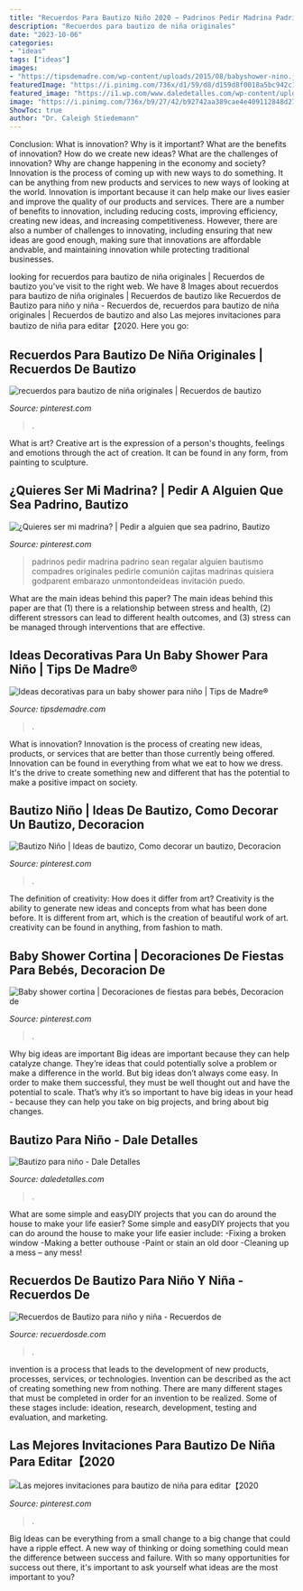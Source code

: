 ```yaml
---
title: "Recuerdos Para Bautizo Niño 2020 ~ Padrinos Pedir Madrina Padrino Sean Regalar Alguien Bautismo Compadres Originales Pedirle Comunión Cajitas Madrinas Quisiera Godparent Embarazo Unmontondeideas Invitación Puedo"
description: "Recuerdos para bautizo de niña originales"
date: "2023-10-06"
categories:
- "ideas"
tags: ["ideas"]
images:
- "https://tipsdemadre.com/wp-content/uploads/2015/08/babyshower-nino.jpg"
featuredImage: "https://i.pinimg.com/736x/d1/59/d8/d159d8f0018a5bc942c1d67720adb269.jpg"
featured_image: "https://i1.wp.com/www.daledetalles.com/wp-content/uploads/2016/02/8-5.jpg"
image: "https://i.pinimg.com/736x/b9/27/42/b92742aa389cae4e409112848d273622.jpg"
ShowToc: true
author: "Dr. Caleigh Stiedemann"
---
```



Conclusion: What is innovation? Why is it important? What are the benefits of innovation? How do we create new ideas? What are the challenges of innovation? Why are change happening in the economy and society?
Innovation is the process of coming up with new ways to do something. It can be anything from new products and services to new ways of looking at the world. Innovation is important because it can help make our lives easier and improve the quality of our products and services. There are a number of benefits to innovation, including reducing costs, improving efficiency, creating new ideas, and increasing competitiveness. However, there are also a number of challenges to innovating, including ensuring that new ideas are good enough, making sure that innovations are affordable andvable, and maintaining innovation while protecting traditional businesses.

	

		
looking for recuerdos para bautizo de niña originales | Recuerdos de bautizo you've visit to the right web. We have 8 Images about recuerdos para bautizo de niña originales | Recuerdos de bautizo like Recuerdos de Bautizo para niño y niña - Recuerdos de, recuerdos para bautizo de niña originales | Recuerdos de bautizo and also Las mejores invitaciones para bautizo de niña para editar【2020. Here you go:
		
    
## Recuerdos Para Bautizo De Niña Originales | Recuerdos De Bautizo

<img loading=lazy src="https://i.pinimg.com/736x/39/e5/3b/39e53b2467ecc445a5c260f5ba024ed6.jpg" onerror="this.onerror=null;this.src='https://tse4.mm.bing.net/th?id=OIP.jTWIw0kFmhR1WA2a05yRVwHaKj&amp;pid=15.1';" alt="recuerdos para bautizo de niña originales | Recuerdos de bautizo">

_Source: pinterest.com_

>. 

	

What is art?
Creative art is the expression of a person's thoughts, feelings and emotions through the act of creation. It can be found in any form, from painting to sculpture.

    
## ¿Quieres Ser Mi Madrina? | Pedir A Alguien Que Sea Padrino, Bautizo

<img loading=lazy src="https://i.pinimg.com/736x/b9/27/42/b92742aa389cae4e409112848d273622.jpg" onerror="this.onerror=null;this.src='https://tse4.mm.bing.net/th?id=OIP.PfAzVdq3_PjqGEWnnEZVZgHaML&amp;pid=15.1';" alt="¿Quieres ser mi madrina? | Pedir a alguien que sea padrino, Bautizo">

_Source: pinterest.com_

>padrinos pedir madrina padrino sean regalar alguien bautismo compadres originales pedirle comunión cajitas madrinas quisiera godparent embarazo unmontondeideas invitación puedo. 

	

What are the main ideas behind this paper?
The main ideas behind this paper are that (1) there is a relationship between stress and health, (2) different stressors can lead to different health outcomes, and (3) stress can be managed through interventions that are effective.

    
## Ideas Decorativas Para Un Baby Shower Para Niño | Tips De Madre®

<img loading=lazy src="https://tipsdemadre.com/wp-content/uploads/2015/08/babyshower-nino.jpg" onerror="this.onerror=null;this.src='https://tse3.mm.bing.net/th?id=OIP.d-SQYTCjNjUVfWBm2yYgmAAAAA&amp;pid=15.1';" alt="Ideas decorativas para un baby shower para niño | Tips de Madre®">

_Source: tipsdemadre.com_

>. 

	

What is innovation?
Innovation is the process of creating new ideas, products, or services that are better than those currently being offered. Innovation can be found in everything from what we eat to how we dress. It's the drive to create something new and different that has the potential to make a positive impact on society.

    
## Bautizo Niño | Ideas De Bautizo, Como Decorar Un Bautizo, Decoracion

<img loading=lazy src="https://i.pinimg.com/736x/d1/59/d8/d159d8f0018a5bc942c1d67720adb269.jpg" onerror="this.onerror=null;this.src='https://tse1.mm.bing.net/th?id=OIP.DlEWZbVWJLx3tKuE-pb9-wHaJ3&amp;pid=15.1';" alt="Bautizo Niño | Ideas de bautizo, Como decorar un bautizo, Decoracion">

_Source: pinterest.com_

>. 

	

The definition of creativity: How does it differ from art?
Creativity is the ability to generate new ideas and concepts from what has been done before. It is different from art, which is the creation of beautiful work of art. creativity can be found in anything, from fashion to math.

    
## Baby Shower Cortina | Decoraciones De Fiestas Para Bebés, Decoracion De

<img loading=lazy src="https://i.pinimg.com/736x/31/9f/4b/319f4b88e72a2248c231501c3e492072--babys.jpg" onerror="this.onerror=null;this.src='https://tse3.mm.bing.net/th?id=OIP._sRhrvRZYZ1n-3NesIl_aAHaHa&amp;pid=15.1';" alt="Baby shower cortina | Decoraciones de fiestas para bebés, Decoracion de">

_Source: pinterest.com_

>. 

	

Why big ideas are important
Big ideas are important because they can help catalyze change. They’re ideas that could potentially solve a problem or make a difference in the world. But big ideas don’t always come easy. In order to make them successful, they must be well thought out and have the potential to scale.
That’s why it’s so important to have big ideas in your head - because they can help you take on big projects, and bring about big changes.

    
## Bautizo Para Niño - Dale Detalles

<img loading=lazy src="https://i1.wp.com/www.daledetalles.com/wp-content/uploads/2016/02/8-5.jpg" onerror="this.onerror=null;this.src='https://tse2.mm.bing.net/th?id=OIP.nNQ_AK4Zn0CvQU-LAF1r1AHaHa&amp;pid=15.1';" alt="Bautizo para niño - Dale Detalles">

_Source: daledetalles.com_

>. 

	

What are some simple and easyDIY projects that you can do around the house to make your life easier?
Some simple and easyDIY projects that you can do around the house to make your life easier include: 
-Fixing a broken window 
-Making a better outhouse 
-Paint or stain an old door 
-Cleaning up a mess – any mess!

    
## Recuerdos De Bautizo Para Niño Y Niña - Recuerdos De

<img loading=lazy src="https://i2.wp.com/recuerdosde.com/wp-content/uploads/2016/07/Recuerdos-de-Bautizo-para-niño-centro-de-mesa-regilete-azul-turqueza.jpg?resize=564%2C893" onerror="this.onerror=null;this.src='https://tse1.mm.bing.net/th?id=OIP.43C6pDV-5mS8OS5Lyy_cgAHaLu&amp;pid=15.1';" alt="Recuerdos de Bautizo para niño y niña - Recuerdos de">

_Source: recuerdosde.com_

>. 

	

invention is a process that leads to the development of new products, processes, services, or technologies. Invention can be described as the act of creating something new from nothing. There are many different stages that must be completed in order for an invention to be realized. Some of these stages include: ideation, research, development, testing and evaluation, and marketing.

    
## Las Mejores Invitaciones Para Bautizo De Niña Para Editar【2020

<img loading=lazy src="https://i.pinimg.com/736x/1c/e4/b9/1ce4b9b257ed81b6d9b07df4d1b2aada.jpg" onerror="this.onerror=null;this.src='https://tse2.mm.bing.net/th?id=OIP.Py8xgO2wGt7hqi19uqiP-gHaKW&amp;pid=15.1';" alt="Las mejores invitaciones para bautizo de niña para editar【2020">

_Source: pinterest.com_

>. 

	

Big Ideas can be everything from a small change to a big change that could have a ripple effect. A new way of thinking or doing something could mean the difference between success and failure. With so many opportunities for success out there, it's important to ask yourself what ideas are the most important to you?

